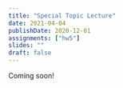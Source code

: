 ```yaml
---
title: "Special Topic Lecture"
date: 2021-04-04
publishDate: 2020-12-01
assignments: ["hw5"]
slides: ""
draft: false
---
```


Coming soon!
